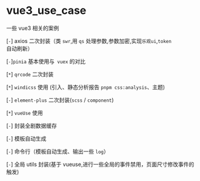 <!--
 * @Author: hy
 * @Date: 2022-01-31 20:05:21
 * @LastEditors: hy
 * @Description:
 * @LastEditTime: 2022-02-26 12:32:39
 * @FilePath: /vue3UseCase/README.md
 * Copyright 2022 hy, All Rights Reserved.
 * 仅供学习使用~
-->

# vue3_use_case

一些 vue3 相关的案例

[`-`] axios 二次封装（类 `swr`,用 `qs` 处理参数,参数加密,实现`乐观ui`,`token` 自动刷新）

[`-`]`pinia` 基本使用与` vuex` 的对比

[`*`] `qrcode` 二次封装

[`*`] `windicss` 使用 (引入、静态分析报告 `pnpm css:analysis`、主题)

[`-`] `element-plus` 二次封装(`scss` / `component`)

[`*`] `vueUse` 使用

[`-`] 封装全剧数据缓存

[`-`] 模板自动生成

[`-`] 命令行（模板自动生成、输出一些 `log`）

[`-`] 全局 utils 封装(基于 vueuse,进行一些全局的事件禁用，页面尺寸修改事件的触发)
